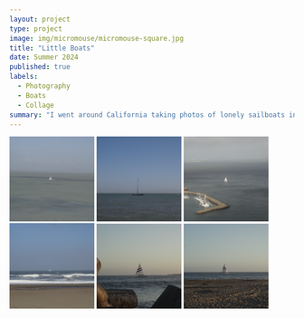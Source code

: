 ```yaml
---
layout: project
type: project
image: img/micromouse/micromouse-square.jpg
title: "Little Boats"
date: Summer 2024
published: true
labels:
  - Photography
  - Boats
  - Collage
summary: "I went around California taking photos of lonely sailboats in a large body of water."
---
```


<div class="text-center p-4">
  <img width="150px" src="../img/littleboat1.png" >
  <img width="150px" src="../img/littleboat2.png" >
  <img width="150px" src="../img/littleboat3.png" >
  <img width="150px" src="../img/littleboat4.png" >
  <img width="150px" src="../img/littleboat5.png" >
  <img width="150px" src="../img/littleboat6.png" >
</div>

